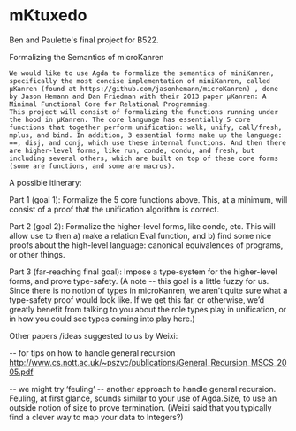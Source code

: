 # mKtuxedo
Ben and Paulette's final project for B522.

Formalizing the Semantics of microKanren

	We would like to use Agda to formalize the semantics of miniKanren, specifically the most concise implementation of miniKanren, called µKanren (found at https://github.com/jasonhemann/microKanren) , done by Jason Hemann and Dan Friedman with their 2013 paper µKanren: A Minimal Functional Core for Relational Programming.
 	This project will consist of formalizing the functions running under the hood in µKanren. The core language has essentially 5 core functions that together perform unification: walk, unify, call/fresh, mplus, and bind. In addition, 3 essential forms make up the language: ==, disj, and conj, which use these internal functions. And then there are higher-level forms, like run, conde, condu, and fresh, but including several others, which are built on top of these core forms (some are functions, and some are macros).

A possible itinerary:

Part 1 (goal 1): Formalize the 5 core functions above. This, at a minimum, will consist of a proof that the unification algorithm is correct.

Part 2 (goal 2): Formalize the higher-level forms, like conde, etc. This will allow use to then a) make a relation Eval function, and b) find some nice proofs about the high-level language: canonical equivalences of programs, or other things.

Part 3 (far-reaching final goal): Impose a type-system for the higher-level forms, and prove type-safety. (A note -- this goal is a little fuzzy for us. Since there is no notion of types in microKanren, we aren’t quite sure what a type-safety proof would look like. If we get this far, or otherwise, we’d greatly benefit from talking to you about the role types play in unification, or in how you could see types coming into play here.)

Other papers /ideas suggested to us by Weixi:

-- for tips on how to handle general recursion
http://www.cs.nott.ac.uk/~pszvc/publications/General_Recursion_MSCS_2005.pdf

-- we might try ‘feuling’ -- another approach to handle general recursion. Feuling, at first glance, sounds similar to your use of Agda.Size, to use an outside notion of size to prove termination. (Weixi said that you typically find a clever way to map your data to Integers?)
